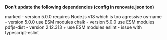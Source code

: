 **Don't update the following dependencies (config in renovate.json too)**

marked - version 5.0.0 requires Node.js v18 which is too agressive
os-name - version 5.0.0 use ESM modules
chalk - version 5.0.0 use ESM modules
pdfjs-dist - version 2.12.313 + use ESM modules
eslint - issue with typescript-eslint